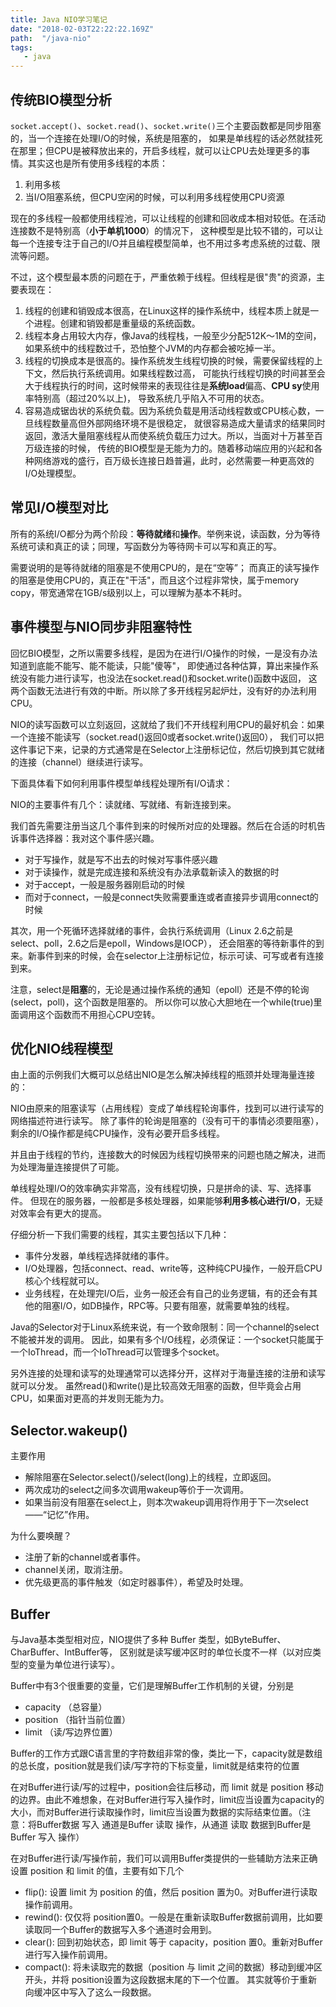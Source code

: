 ```yaml
---
title: Java NIO学习笔记
date: "2018-02-03T22:22:22.169Z"
path:  "/java-nio"
tags:
   - java
---
```



## 传统BIO模型分析
`socket.accept()`、`socket.read()`、`socket.write()`三个主要函数都是同步阻塞的，当一个连接在处理I/O的时候，系统是阻塞的，
如果是单线程的话必然就挂死在那里；但CPU是被释放出来的，开启多线程，就可以让CPU去处理更多的事情。其实这也是所有使用多线程的本质：
1. 利用多核
2. 当I/O阻塞系统，但CPU空闲的时候，可以利用多线程使用CPU资源

现在的多线程一般都使用线程池，可以让线程的创建和回收成本相对较低。在活动连接数不是特别高（**小于单机1000**）的情况下，
这种模型是比较不错的，可以让每一个连接专注于自己的I/O并且编程模型简单，也不用过多考虑系统的过载、限流等问题。

不过，这个模型最本质的问题在于，严重依赖于线程。但线程是很"贵"的资源，主要表现在：

1. 线程的创建和销毁成本很高，在Linux这样的操作系统中，线程本质上就是一个进程。创建和销毁都是重量级的系统函数。
2. 线程本身占用较大内存，像Java的线程栈，一般至少分配512K～1M的空间，如果系统中的线程数过千，恐怕整个JVM的内存都会被吃掉一半。
3. 线程的切换成本是很高的。操作系统发生线程切换的时候，需要保留线程的上下文，然后执行系统调用。如果线程数过高，
   可能执行线程切换的时间甚至会大于线程执行的时间，这时候带来的表现往往是**系统load**偏高、**CPU sy**使用率特别高（超过20%以上)，
   导致系统几乎陷入不可用的状态。
4. 容易造成锯齿状的系统负载。因为系统负载是用活动线程数或CPU核心数，一旦线程数量高但外部网络环境不是很稳定，
   就很容易造成大量请求的结果同时返回，激活大量阻塞线程从而使系统负载压力过大。所以，当面对十万甚至百万级连接的时候，
   传统的BIO模型是无能为力的。随着移动端应用的兴起和各种网络游戏的盛行，百万级长连接日趋普遍，此时，必然需要一种更高效的I/O处理模型。


## 常见I/O模型对比

所有的系统I/O都分为两个阶段：**等待就绪**和**操作**。举例来说，读函数，分为等待系统可读和真正的读；同理，写函数分为等待网卡可以写和真正的写。

需要说明的是等待就绪的阻塞是不使用CPU的，是在“空等”；
而真正的读写操作的阻塞是使用CPU的，真正在"干活"，而且这个过程非常快，属于memory copy，带宽通常在1GB/s级别以上，可以理解为基本不耗时。

## 事件模型与NIO同步非阻塞特性
回忆BIO模型，之所以需要多线程，是因为在进行I/O操作的时候，一是没有办法知道到底能不能写、能不能读，只能"傻等"，
即使通过各种估算，算出来操作系统没有能力进行读写，也没法在socket.read()和socket.write()函数中返回，
这两个函数无法进行有效的中断。所以除了多开线程另起炉灶，没有好的办法利用CPU。

NIO的读写函数可以立刻返回，这就给了我们不开线程利用CPU的最好机会：如果一个连接不能读写（socket.read()返回0或者socket.write()返回0），
我们可以把这件事记下来，记录的方式通常是在Selector上注册标记位，然后切换到其它就绪的连接（channel）继续进行读写。

下面具体看下如何利用事件模型单线程处理所有I/O请求：

NIO的主要事件有几个：读就绪、写就绪、有新连接到来。

我们首先需要注册当这几个事件到来的时候所对应的处理器。然后在合适的时机告诉事件选择器：我对这个事件感兴趣。
* 对于写操作，就是写不出去的时候对写事件感兴趣
* 对于读操作，就是完成连接和系统没有办法承载新读入的数据的时
* 对于accept，一般是服务器刚启动的时候
* 而对于connect，一般是connect失败需要重连或者直接异步调用connect的时候

其次，用一个死循环选择就绪的事件，会执行系统调用（Linux 2.6之前是select、poll，2.6之后是epoll，Windows是IOCP），
还会阻塞的等待新事件的到来。新事件到来的时候，会在selector上注册标记位，标示可读、可写或者有连接到来。

注意，select是**阻塞**的，无论是通过操作系统的通知（epoll）还是不停的轮询(select，poll)，这个函数是阻塞的。
所以你可以放心大胆地在一个while(true)里面调用这个函数而不用担心CPU空转。


## 优化NIO线程模型
由上面的示例我们大概可以总结出NIO是怎么解决掉线程的瓶颈并处理海量连接的：

NIO由原来的阻塞读写（占用线程）变成了单线程轮询事件，找到可以进行读写的网络描述符进行读写。
除了事件的轮询是阻塞的（没有可干的事情必须要阻塞），剩余的I/O操作都是纯CPU操作，没有必要开启多线程。

并且由于线程的节约，连接数大的时候因为线程切换带来的问题也随之解决，进而为处理海量连接提供了可能。

单线程处理I/O的效率确实非常高，没有线程切换，只是拼命的读、写、选择事件。
但现在的服务器，一般都是多核处理器，如果能够**利用多核心进行I/O**，无疑对效率会有更大的提高。

仔细分析一下我们需要的线程，其实主要包括以下几种：

* 事件分发器，单线程选择就绪的事件。
* I/O处理器，包括connect、read、write等，这种纯CPU操作，一般开启CPU核心个线程就可以。
* 业务线程，在处理完I/O后，业务一般还会有自己的业务逻辑，有的还会有其他的阻塞I/O，如DB操作，RPC等。只要有阻塞，就需要单独的线程。

Java的Selector对于Linux系统来说，有一个致命限制：同一个channel的select不能被并发的调用。
因此，如果有多个I/O线程，必须保证：一个socket只能属于一个IoThread，而一个IoThread可以管理多个socket。

另外连接的处理和读写的处理通常可以选择分开，这样对于海量连接的注册和读写就可以分发。
虽然read()和write()是比较高效无阻塞的函数，但毕竟会占用CPU，如果面对更高的并发则无能为力。


## Selector.wakeup()
主要作用

* 解除阻塞在Selector.select()/select(long)上的线程，立即返回。
* 两次成功的select之间多次调用wakeup等价于一次调用。
* 如果当前没有阻塞在select上，则本次wakeup调用将作用于下一次select——“记忆”作用。

为什么要唤醒？

* 注册了新的channel或者事件。
* channel关闭，取消注册。
* 优先级更高的事件触发（如定时器事件），希望及时处理。


## Buffer
与Java基本类型相对应，NIO提供了多种 Buffer 类型，如ByteBuffer、CharBuffer、IntBuffer等，
区别就是读写缓冲区时的单位长度不一样（以对应类型的变量为单位进行读写）。

Buffer中有3个很重要的变量，它们是理解Buffer工作机制的关键，分别是

* capacity （总容量）
* position （指针当前位置）
* limit （读/写边界位置）

Buffer的工作方式跟C语言里的字符数组非常的像，类比一下，capacity就是数组的总长度，position就是我们读/写字符的下标变量，limit就是结束符的位置

在对Buffer进行读/写的过程中，position会往后移动，而 limit 就是 position 移动的边界。由此不难想象，在对Buffer进行写入操作时，limit应当设置为capacity的大小，而对Buffer进行读取操作时，limit应当设置为数据的实际结束位置。（注意：将Buffer数据 写入 通道是Buffer 读取 操作，从通道 读取 数据到Buffer是Buffer 写入 操作）

在对Buffer进行读/写操作前，我们可以调用Buffer类提供的一些辅助方法来正确设置 position 和 limit 的值，主要有如下几个

* flip(): 设置 limit 为 position 的值，然后 position 置为0。对Buffer进行读取操作前调用。
* rewind(): 仅仅将 position置0。一般是在重新读取Buffer数据前调用，比如要读取同一个Buffer的数据写入多个通道时会用到。
* clear(): 回到初始状态，即 limit 等于 capacity，position 置0。重新对Buffer进行写入操作前调用。
* compact(): 将未读取完的数据（position 与 limit 之间的数据）移动到缓冲区开头，并将 position设置为这段数据末尾的下一个位置。
  其实就等价于重新向缓冲区中写入了这么一段数据。
